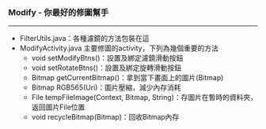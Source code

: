 ### Modify - 你最好的修圖幫手

--------

- FilterUtils.java：各種濾鏡的方法包裝在這
- ModifyActivity.java
  主要修圖的activity，下列為幾個重要的方法
  - void setModifyBtns()：設置及綁定濾鏡滑動按鈕
  - void setRotateBtns()：設置及綁定旋轉滑動按鈕
  - Bitmap getCurrentBitmap()：拿到當下畫面上的圖片(Bitmap)
  - Bitmap RGB565(Uri)：圖片壓縮，減少內存消耗
  - File tempFileImage(Context, Bitmap, String)：存圖片在暫時的資料夾，返回圖片File位置
  - void recycleBitmap(Bitmap)：回收Bitmap內存
